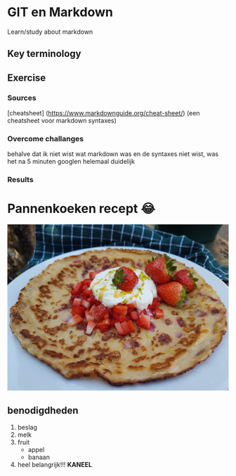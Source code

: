 # GIT en Markdown
Learn/study about markdown

## Key terminology



## Exercise
### Sources
[cheatsheet] (https://www.markdownguide.org/cheat-sheet/) (een cheatsheet voor markdown syntaxes)


### Overcome challanges
behalve dat ik niet wist wat markdown was en de syntaxes niet wist, was het na 5 minuten googlen helemaal duidelijk









### **Results**
# Pannenkoeken recept :joy:
![alt text](https://github.com/TechGrounds-Cloud8/cloud8-Killian97/blob/main/00_includes/Pannenkoek-met-aardbei.png)

## benodigdheden
1. beslag
2. melk
3. fruit
    - appel
    - banaan
4. heel belangrijk!!! **KANEEL**

